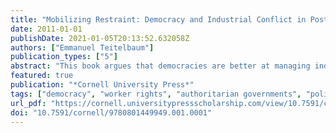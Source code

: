```yaml
---
title: "Mobilizing Restraint: Democracy and Industrial Conflict in Post-Reform South Asia"
date: 2011-01-01
publishDate: 2021-01-05T20:13:52.632058Z
authors: ["Emmanuel Teitelbaum"]
publication_types: ["5"]
abstract: "This book argues that democracies are better at managing industrial conflict than authoritarian regimes. This is because democracies have two unique tools at their disposal for managing worker protest: mutually beneficial union-party ties and worker rights. By contrast, authoritarian governments have tended to repress unions and to sever mutually beneficial ties to organized labor. Many of the countries that fall between these two extremes—from those that have only the trappings of democracy to those that have imperfectly implemented democratic reforms—exert control over labor in the absence of overt repression but without the robust organizational and institutional capacity enjoyed by full-fledged democracies. Based on the recent history of industrial conflict and industrial peace in South Asia, the book argues that the political exclusion and repression of organized labor commonly witnessed in authoritarian and hybrid regimes has extremely deleterious effects on labor relations and ultimately economic growth. The book draws on an array of data, including interviews and survey evidence from Sri Lanka and three Indian states—Kerala, Maharashtra, and West Bengal. It also analyzes panel data from fifteen Indian states to evaluate the relationship between political competition and worker protest and to study the effects of protective labor legislation on economic performance. In the book's view, countries must undergo further political liberalization before they are able to replicate the success of the sophisticated types of growth-enhancing management of industrial protest seen throughout many parts of South Asia."
featured: true
publication: "*Cornell University Press*"
tags: ["democracy", "worker rights", "authoritarian governments", "political exclusion", "organized labor", "economic growth", "labor legislation", "South Asia"]
url_pdf: "https://cornell.universitypressscholarship.com/view/10.7591/cornell/9780801449949.001.0001/upso-9780801449949#"
doi: "10.7591/cornell/9780801449949.001.0001"
---
```


